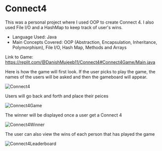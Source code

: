 # Connect4
This was a personal project where I used OOP to create Connect 4. I also used File I/O and a HashMap to keep track of user's wins.
- Language Used: Java
- Main Concepts Covered: OOP (Abstraction, Encapsulation, Inheritance, Polymorphism), File I/O, Hash Map, Methods and Arrays

Link to Game: https://replit.com/@DanishMujeeb11/Connect4#Connect4Game/Main.java

Here is how the game will first look. If the user picks to play the game, the names of the users will be asked
and then the gameboard will appear.

![Connect4](https://user-images.githubusercontent.com/112906660/211701929-8bdb3831-71f1-4c40-beac-c16a7f0b51c8.png)

Users will go back and forth and place their peices

![Connect4Game](https://user-images.githubusercontent.com/112906660/211702548-43739014-d9b8-4071-a66e-f6b6ee5e94dc.png)

The winner will be displayed once a user get a Connect 4

![Connect4Winner](https://user-images.githubusercontent.com/112906660/211702570-e3d692e6-5613-4f90-b85c-064ddaae32ff.png)

The user can also view the wins of each person that has played the game

![Connect4Leaderboard](https://user-images.githubusercontent.com/112906660/211702582-da628c23-9f2c-4c4f-906b-acbf23b72c03.png)
